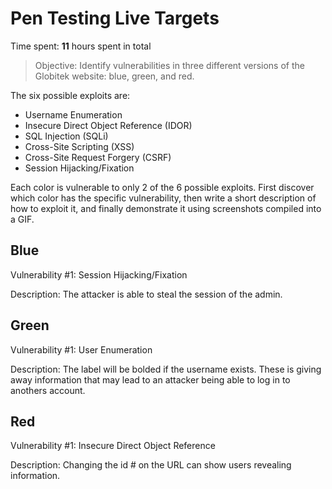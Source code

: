 # Pen Testing Live Targets

Time spent: **11** hours spent in total

> Objective: Identify vulnerabilities in three different versions of the Globitek website: blue, green, and red.

The six possible exploits are:

* Username Enumeration
* Insecure Direct Object Reference (IDOR)
* SQL Injection (SQLi)
* Cross-Site Scripting (XSS)
* Cross-Site Request Forgery (CSRF)
* Session Hijacking/Fixation

Each color is vulnerable to only 2 of the 6 possible exploits. First discover which color has the specific vulnerability, then write a short description of how to exploit it, and finally demonstrate it using screenshots compiled into a GIF.

## Blue

Vulnerability #1: Session Hijacking/Fixation

Description: The attacker is able to steal the session of the admin.


## Green

Vulnerability #1: User Enumeration

Description: The label will be bolded if the username exists. These is giving away information that may lead to an attacker being able to log in to anothers account.


## Red

Vulnerability #1: Insecure Direct Object Reference

Description: Changing the id # on the URL can show users revealing information.

